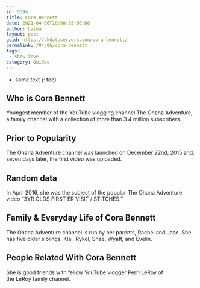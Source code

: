 ```yaml
---
id: 5394
title: Cora Bennett
date: 2021-04-06T20:00:35+00:00
author: Laima
layout: post
guid: https://ukdataservers.com/cora-bennett/
permalink: /04/06/cora-bennett
tags:
 - show love
category: Guides
---
```


* some text
{: toc}


## Who is Cora Bennett
                  
                  
                  
Youngest member of the YouTube vlogging channel The Ohana Adventure, a family channel with a collection of more than 3.4 million subscribers. 
                  
              
            
              
            
                
                
                
## Prior to Popularity
                  
                  
                  
The Ohana Adventure channel was launched on December 22nd, 2015 and, seven days later, the first video was uploaded. 
                  
              
            
              
            
                
                
                
## Random data
                  
                  
                  
In April 2016, she was the subject of the popular The Ohana Adventure video &#8220;3YR OLDS FIRST ER VISIT / STITCHES.&#8221; 
                  
              
            
              
            
                
                
                
## Family & Everyday Life of Cora Bennett
                  
                  
                  
The Ohana Adventure channel is run by her parents, Rachel and Jase. She has five older siblings, Klai, Rykel, Shae, Wyatt, and Evelin. 
                  
              
            
              
            
                
                
                
## People Related With Cora Bennett
                  
                  
                  
She is good friends with fellow YouTube vlogger Perri LeRoy of the LeRoy family channel. 
                  
              
            
              
            
                
              
            
              
              
            
            
              
            
          
          
          